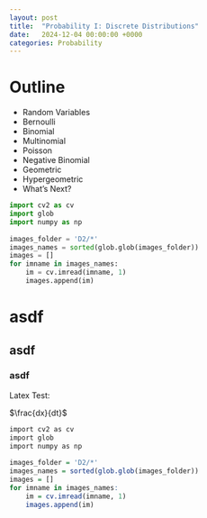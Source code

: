 ```yaml
---
layout: post
title:  "Probability I: Discrete Distributions"
date:   2024-12-04 00:00:00 +0000
categories: Probability
---
```


<h1>Outline</h1>

- Random Variables
- Bernoulli
- Binomial
- Multinomial
- Poisson
- Negative Binomial
- Geometric
- Hypergeometric
- What’s Next?





```python
import cv2 as cv
import glob
import numpy as np
 
images_folder = 'D2/*'
images_names = sorted(glob.glob(images_folder))
images = []
for imname in images_names:
    im = cv.imread(imname, 1)
    images.append(im)    

```


<h1>asdf</h1>
<h2>asdf</h2>
<h3>asdf</h3>

Latex Test:

$\frac{dx}{dt}$




```r
import cv2 as cv
import glob
import numpy as np
 
images_folder = 'D2/*'
images_names = sorted(glob.glob(images_folder))
images = []
for imname in images_names:
    im = cv.imread(imname, 1)
    images.append(im)    

```





